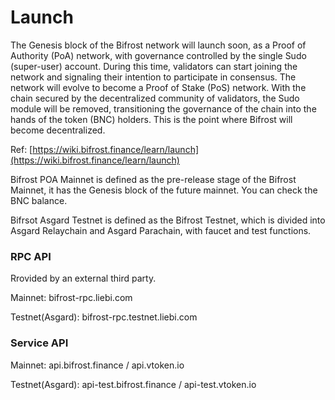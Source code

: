 # Launch

The Genesis block of the Bifrost network will launch soon, as a Proof of Authority \(PoA\) network, with governance controlled by the single Sudo \(super-user\) account. During this time, validators can start joining the network and signaling their intention to participate in consensus. The network will evolve to become a Proof of Stake \(PoS\) network. With the chain secured by the decentralized community of validators, the Sudo module will be removed, transitioning the governance of the chain into the hands of the token \(BNC\) holders. This is the point where Bifrost will become decentralized.

Ref: [https://wiki.bifrost.finance/learn/launch](https://wiki.bifrost.finance/learn/launch)

Bifrost POA Mainnet is defined as the pre-release stage of the Bifrost Mainnet, it has the Genesis block of the future mainnet. You can check the BNC balance.

Bifrsot Asgard Testnet is defined as the Bifrost Testnet, which is divided into Asgard Relaychain and Asgard Parachain, with faucet and test functions.

### RPC API

Rrovided by an external third party.

Mainnet: bifrost-rpc.liebi.com 

Testnet\(Asgard\): bifrost-rpc.testnet.liebi.com

### Service API

Mainnet: api.bifrost.finance / api.vtoken.io 

Testnet\(Asgard\): api-test.bifrost.finance / api-test.vtoken.io

